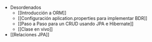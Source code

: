 - Desordenados
	- [[Introducción a ORM]] 
	- [[Configuración aplication.properties para implementar BDR]] 
	- [[Paso a Paso para un CRUD usando JPA e Hibernate]] 
	- [[Clase en vivo]]  
- [[Relaciones JPA]] 